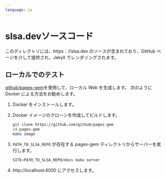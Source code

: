 ```yaml
---
language: ja
---
```

# slsa.devソースコード

このディレクトリには、https：//slsa.dev のソースが含まれており、GitHub ページを介して提供され、Jekyll でレンダリングされます。

## ローカルでのテスト

[github/pages-gem](https://github.com/github/pages-gem)を使用して、ローカル Web を生成します。
次のように Docker による方法をお勧めします。

1.  Docker をインストールします。

2.  Docker イメージのクローンを作成してビルドします。

    ```bash
    git clone https://github.com/github/pages-gem
    cd pages-gem
    make image
    ```

3.  `PATH_TO_SLSA_REPO` が存在する pages-gem ディレクトリからサーバーを実行します。

    ```bash
    SITE=PATH_TO_SLSA_REPO/docs make server
    ```

4.  http://localhost:4000 にアクセスします。
